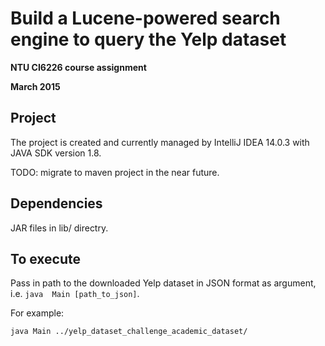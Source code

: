 # Build a Lucene-powered search engine to query the Yelp dataset

**NTU CI6226 course assignment**

**March 2015**

## Project
The project is created and currently managed by IntelliJ IDEA 14.0.3 with JAVA SDK version 1.8.

TODO: migrate to maven project in the near future.

## Dependencies
JAR files in lib/ directry.

## To execute
Pass in path to the downloaded Yelp dataset in JSON format as argument, i.e. `java  Main [path_to_json]`.

For example:

`java Main ../yelp_dataset_challenge_academic_dataset/`